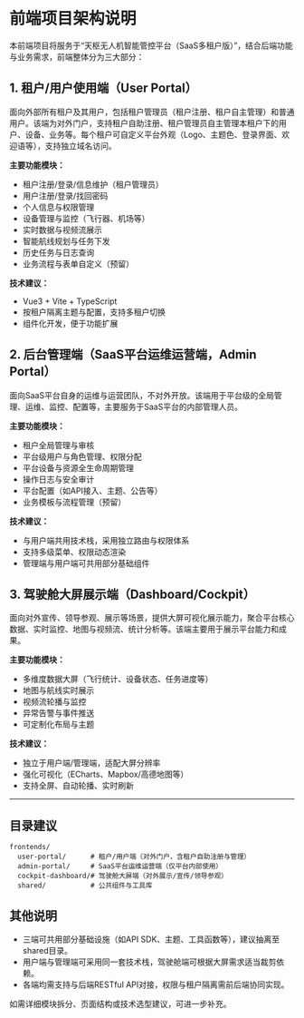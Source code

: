 # 前端项目架构说明

本前端项目将服务于“天枢无人机智能管控平台（SaaS多租户版）”，结合后端功能与业务需求，前端整体分为三大部分：

## 1. 租户/用户使用端（User Portal）
面向外部所有租户及其用户，包括租户管理员（租户注册、租户自主管理）和普通用户。该端为对外门户，支持租户自助注册、租户管理员自主管理本租户下的用户、设备、业务等。每个租户可自定义平台外观（Logo、主题色、登录界面、欢迎语等），支持独立域名访问。

**主要功能模块：**
- 租户注册/登录/信息维护（租户管理员）
- 用户注册/登录/找回密码
- 个人信息与权限管理
- 设备管理与监控（飞行器、机场等）
- 实时数据与视频流展示
- 智能航线规划与任务下发
- 历史任务与日志查询
- 业务流程与表单自定义（预留）

**技术建议：**
- Vue3 + Vite + TypeScript
- 按租户隔离主题与配置，支持多租户切换
- 组件化开发，便于功能扩展

## 2. 后台管理端（SaaS平台运维运营端，Admin Portal）
面向SaaS平台自身的运维与运营团队，不对外开放。该端用于平台级的全局管理、运维、监控、配置等，主要服务于SaaS平台的内部管理人员。

**主要功能模块：**
- 租户全局管理与审核
- 平台级用户与角色管理、权限分配
- 平台设备与资源全生命周期管理
- 操作日志与安全审计
- 平台配置（如API接入、主题、公告等）
- 业务模板与流程管理（预留）

**技术建议：**
- 与用户端共用技术栈，采用独立路由与权限体系
- 支持多级菜单、权限动态渲染
- 管理端与用户端可共用部分基础组件

## 3. 驾驶舱大屏展示端（Dashboard/Cockpit）
面向对外宣传、领导参观、展示等场景，提供大屏可视化展示能力，聚合平台核心数据、实时监控、地图与视频流、统计分析等。该端主要用于展示平台能力和成果。

**主要功能模块：**
- 多维度数据大屏（飞行统计、设备状态、任务进度等）
- 地图与航线实时展示
- 视频流轮播与监控
- 异常告警与事件推送
- 可定制化布局与主题

**技术建议：**
- 独立于用户端/管理端，适配大屏分辨率
- 强化可视化（ECharts、Mapbox/高德地图等）
- 支持全屏、自动轮播、实时刷新

---

## 目录建议
```
frontends/
  user-portal/      # 租户/用户端（对外门户，含租户自助注册与管理）
  admin-portal/     # SaaS平台运维运营端（仅平台内部使用）
  cockpit-dashboard/# 驾驶舱大屏端（对外展示/宣传/领导参观）
  shared/           # 公共组件与工具库
```

## 其他说明
- 三端可共用部分基础设施（如API SDK、主题、工具函数等），建议抽离至shared目录。
- 用户端与管理端可采用同一套技术栈，驾驶舱端可根据大屏需求适当裁剪依赖。
- 各端均需支持与后端RESTful API对接，权限与租户隔离需前后端协同实现。

如需详细模块拆分、页面结构或技术选型建议，可进一步补充。
